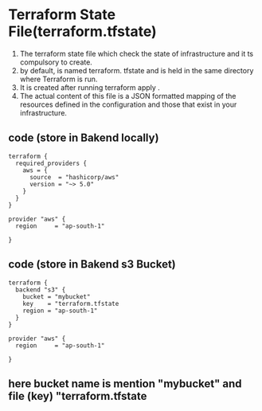 # Terraform State File(terraform.tfstate)
1. The terraform state file which check the state of infrastructure and it ts compulsory to create.
2. by default, is named terraform. tfstate and is held in the same directory where Terraform is run. 
3. It is created after running terraform apply . 
4. The actual content of this file is a JSON formatted mapping of the resources defined in the configuration and those that exist in your infrastructure.
## code (store in Bakend locally)
```
terraform {
  required_providers {
    aws = {
      source  = "hashicorp/aws"
      version = "~> 5.0"
    }
  }
}

provider "aws" {
  region     = "ap-south-1"
  
}
```
## code (store in Bakend s3 Bucket)
```
terraform {
  backend "s3" {
    bucket = "mybucket"     
    key    = "terraform.tfstate
    region = "ap-south-1"
  }
}

provider "aws" {
  region     = "ap-south-1"
  
}
```
## here bucket name is mention "mybucket" and file (key) "terraform.tfstate
